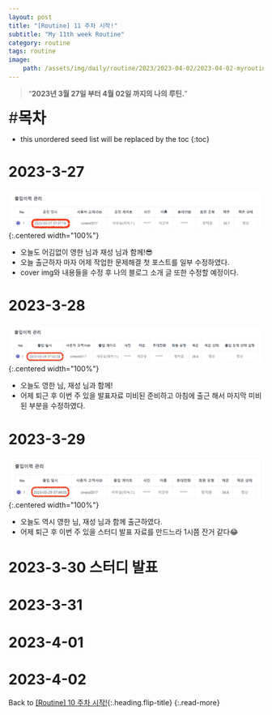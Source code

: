 ```yaml
---
layout: post
title: "[Routine] 11 주차 시작!"
subtitle: "My 11th week Routine"
category: routine
tags: routine
image:
    path: /assets/img/daily/routine/2023/2023-04-02/2023-04-02-myroutine-11th.png
---
```


> “**2023년 3월 27일 부터 4월 02일 까지의 나의 루틴.**”

<span style="font-size:30px;">\#**목차**</span>
* this unordered seed list will be replaced by the toc
{:toc}

# 2023-3-27
![2023-03-27](/assets/img/daily/routine/2023/2023-04-02/2023-03-27_myroutine.png){:.centered width="100%"}
- 오늘도 어김없이 영한 님과 재성 님과 함께!😎
- 오늘 출근하자 마자 어제 작업한 문제해결 첫 포스트를 일부 수정하였다.
- cover img와 내용들을 수정 후 나의 블로그 소개 글 또한 수정할 예정이다.

# 2023-3-28
![2023-03-28](/assets/img/daily/routine/2023/2023-04-02/2023-03-28_myroutine.png){:.centered width="100%"}
- 오늘도 영한 님, 재성 님과 함께!
- 어제 퇴근 후 이번 주 있을 발표자료 미비된 준비하고 아침에 출근 해서 마지막 미비된 부분을 수정하였다.

# 2023-3-29
![2023-03-29](/assets/img/daily/routine/2023/2023-04-02/2023-03-29_myroutine.png){:.centered width="100%"}
- 오늘도 역시 영한 님, 재성 님과 함께 출근하였다.
- 어제 퇴근 후 이번 주 있을 스터디 발표 자료를 만드느라 1시쯤 잔거 같다😂


# 2023-3-30 스터디 발표
# 2023-3-31
# 2023-4-01
# 2023-4-02

Back to [[Routine] 10 주차 시작!](../03-march/2023-03-26-week-10th.md){:.heading.flip-title}
{:.read-more}

[//]: # (Continue with [[Routine] 12 주차 시작!]&#40;../04-april/2023-04-09-week-12th.md&#41;{:.heading.flip-title})
[//]: # ({:.read-more})